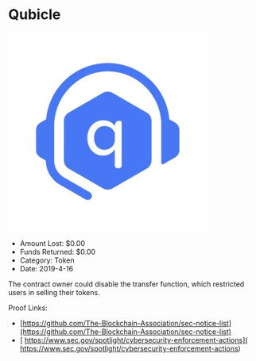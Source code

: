 # Qubicle
![Qubicle](/rektimages/Qubicle.png)
- Amount Lost: $0.00
- Funds Returned: $0.00
- Category: Token
- Date: 2019-4-16

The contract owner could disable the transfer function, which restricted users in selling their tokens.


Proof Links:
- [https://github.com/The-Blockchain-Association/sec-notice-list](https://github.com/The-Blockchain-Association/sec-notice-list)
- [ https://www.sec.gov/spotlight/cybersecurity-enforcement-actions]( https://www.sec.gov/spotlight/cybersecurity-enforcement-actions)


